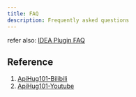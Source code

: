 ```yaml
---
title: FAQ
description: Frequently asked questions
---
```


refer also: [IDEA Plugin FAQ](../IDE/999_FAQ.md)

## Reference

1. [ApiHug101-Bilibili](https://space.bilibili.com/666522636)
2. [ApiHug101-Youtube](https://youtube.com/@ApiHug?si=C1yw0poHA01zbmyj)
